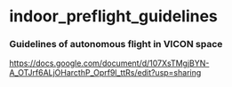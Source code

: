 # indoor_preflight_guidelines
### Guidelines of autonomous flight in VICON space
https://docs.google.com/document/d/107XsTMgjBYN-A_OTJrf6ALjOHarcthP_Oprf9l_ttRs/edit?usp=sharing
